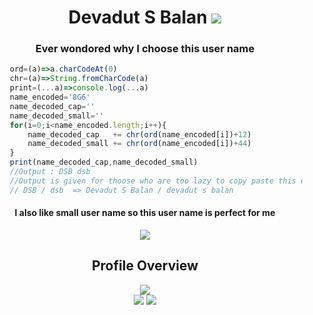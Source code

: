 <h1 align="center">Devadut S Balan  <img src="https://komarev.com/ghpvc/?username=DevadutSB"> </h1>
<h3 align="center">Ever wondored why I choose this user name</h3>

 ```js
      ord=(a)=>a.charCodeAt(0)
      chr=(a)=>String.fromCharCode(a)
      print=(...a)=>console.log(...a)
      name_encoded='8G6'
      name_decoded_cap=''
      name_decoded_small=''
      for(i=0;i<name_encoded.length;i++){
          name_decoded_cap   += chr(ord(name_encoded[i])+12)
          name_decoded_small += chr(ord(name_encoded[i])+44)
      }
      print(name_decoded_cap,name_decoded_small)
      //Output : DSB dsb
      //Output is given for thoose who are too lazy to copy paste this code and run it 
      // DSB / dsb  => Devadut S Balan / devadut s balan
 ```
 
 <h4 align="center" >I also like small user name so this user name is perfect for me</h4>
<div align="center"> 
   <img src="https://github-profile-trophy.vercel.app/?username=DevadutSB&theme=discord&&row=2&column=3">
   <h2 align="center">Profile Overview</h2>
   <img src="https://github-readme-stats.vercel.app/api?username=DevadutSB&theme=blue-green">
   <br>
   <img src="https://github-readme-streak-stats.herokuapp.com/?user=DevadutSB&theme=blue-green">
   <img src="https://github-readme-stats.vercel.app/api/top-langs/?username=DevadutSB&theme=highcontrast">
</div>
